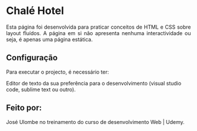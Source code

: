 # Chalé Hotel

<p align="justify"> Esta página foi desenvolvida para praticar conceitos de HTML e CSS sobre layout fluídos.
A página em si não apresenta nenhuma interactividade ou seja, é apenas uma página estática. </p>

## Configuração

Para executar o projecto, é necessário ter:

Editor de texto da sua preferência para o desenvolvimento (visual studio code, sublime text ou outro).

## Feito por:

José Ulombe no treinamento do curso de desenvolvimento Web | Udemy.
